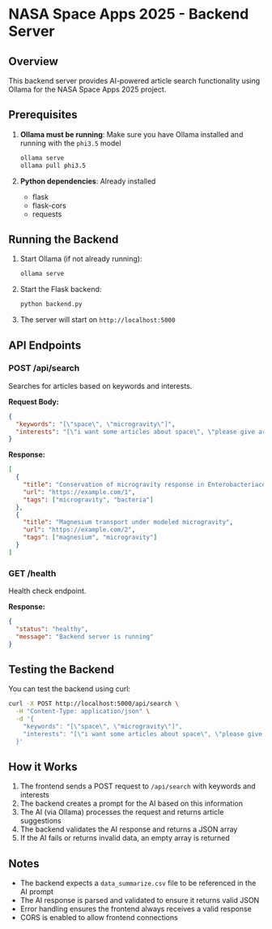 # NASA Space Apps 2025 - Backend Server

## Overview
This backend server provides AI-powered article search functionality using Ollama for the NASA Space Apps 2025 project.

## Prerequisites
1. **Ollama must be running**: Make sure you have Ollama installed and running with the `phi3.5` model
   ```bash
   ollama serve
   ollama pull phi3.5
   ```

2. **Python dependencies**: Already installed
   - flask
   - flask-cors
   - requests

## Running the Backend

1. Start Ollama (if not already running):
   ```bash
   ollama serve
   ```

2. Start the Flask backend:
   ```bash
   python backend.py
   ```

3. The server will start on `http://localhost:5000`

## API Endpoints

### POST /api/search
Searches for articles based on keywords and interests.

**Request Body:**
```json
{
  "keywords": "[\"space\", \"microgravity\"]",
  "interests": "[\"i want some articles about space\", \"please give articles related to my area of biosciency\"]"
}
```

**Response:**
```json
[
  {
    "title": "Conservation of microgravity response in Enterobacteriaceae",
    "url": "https://example.com/1",
    "tags": ["microgravity", "bacteria"]
  },
  {
    "title": "Magnesium transport under modeled microgravity",
    "url": "https://example.com/2",
    "tags": ["magnesium", "microgravity"]
  }
]
```

### GET /health
Health check endpoint.

**Response:**
```json
{
  "status": "healthy",
  "message": "Backend server is running"
}
```

## Testing the Backend

You can test the backend using curl:

```bash
curl -X POST http://localhost:5000/api/search \
  -H "Content-Type: application/json" \
  -d '{
    "keywords": "[\"space\", \"microgravity\"]",
    "interests": "[\"i want some articles about space\", \"please give articles related to my area of biosciency\"]"
  }'
```

## How it Works

1. The frontend sends a POST request to `/api/search` with keywords and interests
2. The backend creates a prompt for the AI based on this information
3. The AI (via Ollama) processes the request and returns article suggestions
4. The backend validates the AI response and returns a JSON array
5. If the AI fails or returns invalid data, an empty array is returned

## Notes

- The backend expects a `data_summarize.csv` file to be referenced in the AI prompt
- The AI response is parsed and validated to ensure it returns valid JSON
- Error handling ensures the frontend always receives a valid response
- CORS is enabled to allow frontend connections